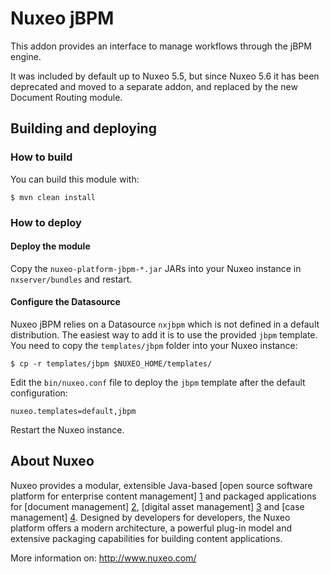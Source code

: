 # Nuxeo jBPM

This addon provides an interface to manage workflows through the jBPM engine.

It was included by default up to Nuxeo 5.5, but since Nuxeo 5.6 it has been deprecated and moved
to a separate addon, and replaced by the new Document Routing module.


## Building and deploying

### How to build

You can build this module with:

    $ mvn clean install

### How to deploy

#### Deploy the module

Copy the `nuxeo-platform-jbpm-*.jar` JARs into your Nuxeo instance in `nxserver/bundles` and restart.

#### Configure the Datasource

Nuxeo jBPM relies on a Datasource `nxjbpm` which is not defined in a default distribution.
The easiest way to add it is to use the provided `jbpm` template. You need to copy the `templates/jbpm` folder into your Nuxeo instance:

    $ cp -r templates/jbpm $NUXEO_HOME/templates/

Edit the `bin/nuxeo.conf` file to deploy the `jbpm` template after the default configuration:

    nuxeo.templates=default,jbpm

Restart the Nuxeo instance.


## About Nuxeo

Nuxeo provides a modular, extensible Java-based [open source software platform for enterprise content management] [1] and packaged applications for [document management] [2], [digital asset management] [3] and [case management] [4]. Designed by developers for developers, the Nuxeo platform offers a modern architecture, a powerful plug-in model and extensive packaging capabilities for building content applications.

[1]: http://www.nuxeo.com/en/products/ep
[2]: http://www.nuxeo.com/en/products/document-management
[3]: http://www.nuxeo.com/en/products/dam
[4]: http://www.nuxeo.com/en/products/case-management

More information on: <http://www.nuxeo.com/>


